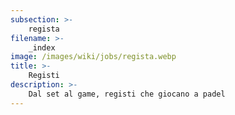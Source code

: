 ```yaml
---
subsection: >-
    regista
filename: >-
    _index
image: /images/wiki/jobs/regista.webp
title: >-
    Registi
description: >-
    Dal set al game, registi che giocano a padel
---
```

